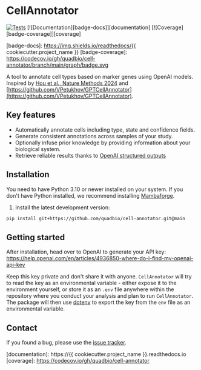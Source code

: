 # CellAnnotator

[![Tests][badge-tests]][tests]
[![Documentation][badge-docs]][documentation]
[![Coverage][badge-coverage]][coverage]

[badge-tests]: https://img.shields.io/github/actions/workflow/status/quadbio/cell-annotator/test.yaml?branch=main

[badge-docs]: https://img.shields.io/readthedocs/{{ cookiecutter.project_name }}
[badge-coverage]: https://codecov.io/gh/quadbio/cell-annotator/branch/main/graph/badge.svg

A tool to annotate cell types based on marker genes using OpenAI models. Inspired by [Hou et al., Nature Methods 2024](https://www.nature.com/articles/s41592-024-02235-4) and [https://github.com/VPetukhov/GPTCellAnnotator](https://github.com/VPetukhov/GPTCellAnnotator).

## Key features

-   Automatically annotate cells including type, state and confidence fields.
-   Generate consistent annotations across samples of your study.
-   Optionally infuse prior knowledge by providing information about your biological system.
-   Retrieve reliable results thanks to [OpenAI structured outputs](https://platform.openai.com/docs/guides/structured-outputs)

## Installation

You need to have Python 3.10 or newer installed on your system.
If you don't have Python installed, we recommend installing [Mambaforge][].

1. Install the latest development version:

```bash
pip install git+https://github.com/quadbio/cell-annotator.git@main
```

## Getting started

After installation, head over to OpenAI to generate your API key: https://help.openai.com/en/articles/4936850-where-do-i-find-my-openai-api-key

Keep this key private and don't share it with anyone. `CellAnnotator` will try to read the key as an environmental variable - either expose it to the environment yourself, or store it as an `.env` file anywhere within the repository where you conduct your analysis and plan to run `CellAnnotator`. The package will then use [dotenv](https://pypi.org/project/python-dotenv/) to export the key from the `env` file as an environmental variable.

## Contact

If you found a bug, please use the [issue tracker][].

[mambaforge]: https://github.com/conda-forge/miniforge#mambaforge
[issue tracker]: https://github.com/quadbio/cell-annotator/issues
[tests]: https://github.com/quadbio/cell-annotator/actions/workflows/test.yml

[documentation]: https://{{ cookiecutter.project_name }}.readthedocs.io
[coverage]: https://codecov.io/gh/quadbio/cell-annotator
